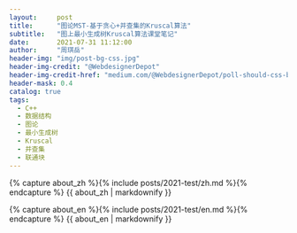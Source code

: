 ```yaml
---
layout:     post
title:      "图论MST-基于贪心+并查集的Kruscal算法"
subtitle:   "图上最小生成树Kruscal算法课堂笔记"
date:       2021-07-31 11:12:00
author:     "周琪岳"
header-img: "img/post-bg-css.jpg"
header-img-credit: "@WebdesignerDepot"
header-img-credit-href: "medium.com/@WebdesignerDepot/poll-should-css-become-more-like-a-programming-language-c74eb26a4270"
header-mask: 0.4
catalog: true
tags: 
  - C++
  - 数据结构
  - 图论
  - 最小生成树
  - Kruscal
  - 并查集
  - 联通块
---
```

{% capture about_zh %}{% include posts/2021-test/zh.md %}{% endcapture %} {{ about_zh | markdownify }}

{% capture about_en %}{% include posts/2021-test/en.md %}{% endcapture %} {{ about_en | markdownify }}
